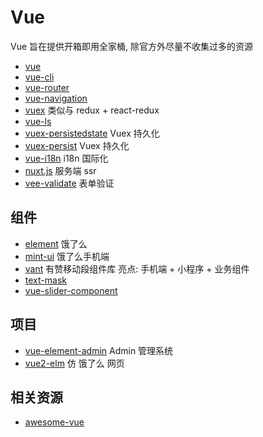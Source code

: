 # Vue

Vue 旨在提供开箱即用全家桶, 除官方外尽量不收集过多的资源

- [vue](https://cn.vuejs.orghttps://cn.vuejs.org)
- [vue-cli](https://github.com/vuejs/vue-cli)
- [vue-router](https://router.vuejs.org/zh/)
- [vue-navigation](https://github.com/zack24q/vue-navigation)
- [vuex](https://vuex.vuejs.org/zh/)  类似与 redux + react-redux 
- [vue-ls](https://github.com/RobinCK/vue-ls)
- [vuex-persistedstate](https://github.com/robinvdvleuten/vuex-persistedstate) Vuex 持久化
- [vuex-persist](https://github.com/championswimmer/vuex-persist) Vuex 持久化
- [vue-i18n](https://github.com/kazupon/vue-i18n) i18n 国际化
- [nuxt.js](https://github.com/nuxt/nuxt.js) 服务端 ssr
- [vee-validate](https://github.com/baianat/vee-validate) 表单验证

## 组件

- [element](https://github.com/ElemeFE/element) 饿了么
- [mint-ui](https://github.com/ElemeFE/mint-ui) 饿了么手机端
- [vant](https://github.com/youzan/vant)  有赞移动段组件库 亮点: 手机端 + 小程序 + 业务组件
- [text-mask](https://github.com/text-mask/text-mask)
- [vue-slider-component](https://github.com/NightCatSama/vue-slider-component)


## 项目

- [vue-element-admin](https://github.com/PanJiaChen/vue-element-admin) Admin 管理系统
- [vue2-elm](https://github.com/bailicangdu/vue2-elm) 仿 饿了么 网页

## 相关资源

- [awesome-vue](https://github.com/vuejs/awesome-vue)
